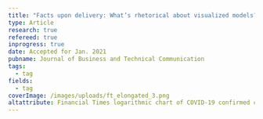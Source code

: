 ```yaml
---
title: "Facts upon delivery: What’s rhetorical about visualized models?"
type: Article
research: true
refereed: true
inprogress: true
date: Accepted for Jan. 2021
pubname: Journal of Business and Technical Communication
tags:
  - tag
fields:
  - tag
coverImage: /images/uploads/ft_elongated_3.png
altattribute: Financial Times logarithmic chart of COVID-19 confirmed cases per country.
---
```


